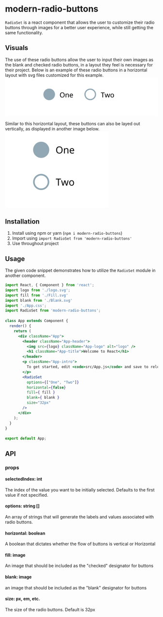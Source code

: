 # modern-radio-buttons
`RadioSet` is a react component that allows the user to customize their radio buttons through images for a better user experience, while still getting the same functionality.

## Visuals
The use of these radio buttons allow the user to input their own images as the blank and checked radio buttons, in a layout they feel is necessary for their project. Below is an example of these radio buttons in a horizontal layout with svg files customized for this example.
![Alt text](images/Horizontal.png?raw=true "Horizontal")

Similar to this horizontal layout, these buttons can also be layed out vertically, as displayed in another image below.
![Alt text](images/Vertical.png?raw=true "Vertical")

## Installation
1. Install using npm or yarn (`npm i modern-radio-buttons`)
2. Import using `import RadioSet from 'modern-radio-buttons'`
3. Use throughout project

## Usage
The given code snippet demonstrates how to utilize the `RadioSet` module in another component.

```jsx
import React, { Component } from 'react';
import logo from './logo.svg';
import fill from './Fill.svg'
import blank from './Blank.svg'
import './App.css';
import RadioSet from 'modern-radio-buttons';

class App extends Component {
  render() {
    return (
      <div className="App">
        <header className="App-header">
          <img src={logo} className="App-logo" alt="logo" />
          <h1 className="App-title">Welcome to React</h1>
        </header>
        <p className="App-intro">
          To get started, edit <code>src/App.js</code> and save to reload.
        </p>
        <RadioSet
          options={["One", "Two"]}
          horizontal={false}
          fill={ fill }
          blank={ blank }
          size="32px"
        />
      </div>
    );
  }
}

export default App;
```

## API

### props
#### selectedIndex: int
The index of the value you want to be initially selected. Defaults to the first value if not specified.

#### options: string []
An array of strings that will generate the labels and values associated with radio buttons.

#### horizontal: boolean
A boolean that dictates whether the flow of buttons is vertical or Horizontal

#### fill: image
An image that should be included as the "checked" designator for buttons

#### blank: image
an image that should be included as the "blank" designator for buttons

#### size: px, em, etc.
The size of the radio buttons. Default is 32px
